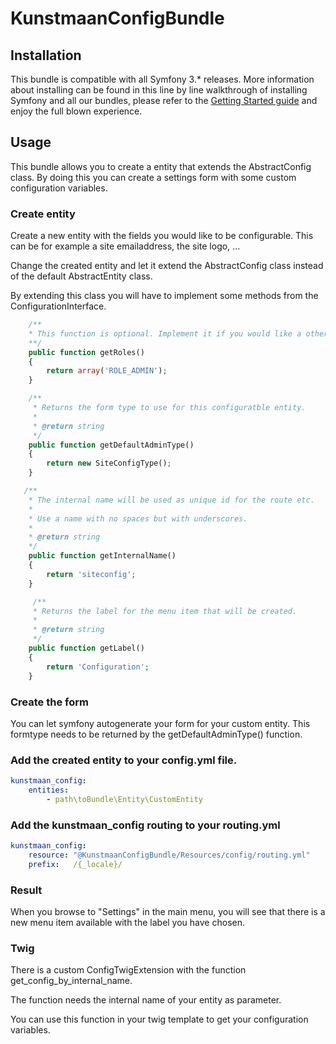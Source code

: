 #  KunstmaanConfigBundle

## Installation

This bundle is compatible with all Symfony 3.* releases. More information about installing can be found in this line by line walkthrough of installing Symfony and all our bundles, please refer to the [Getting Started guide](https://kunstmaanbundlescms.readthedocs.io/en/stable/installation/) and enjoy the full blown experience.

## Usage

This bundle allows you to create a entity that extends the AbstractConfig class.
By doing this you can create a settings form with some custom configuration variables.

### Create entity

Create a new entity with the fields you would like to be configurable.
This can be for example a site emailaddress, the site logo, ...

Change the created entity and let it extend the AbstractConfig class instead of the default AbstractEntity class.

By extending this class you will have to implement some methods from the ConfigurationInterface.


```PHP
    /**
    * This function is optional. Implement it if you would like a other ROLE to access the configuration section.
    **/
    public function getRoles()
    {
        return array('ROLE_ADMIN');
    }

    /**
     * Returns the form type to use for this configuratble entity.
     *
     * @return string
     */
    public function getDefaultAdminType()
    {
        return new SiteConfigType();
    }

   /**
    * The internal name will be used as unique id for the route etc.
    *
    * Use a name with no spaces but with underscores.
    *
    * @return string
    */
    public function getInternalName()
    {
        return 'siteconfig';
    }

     /**
     * Returns the label for the menu item that will be created.
     *
     * @return string
     */
    public function getLabel()
    {
        return 'Configuration';
    }
```

### Create the form

You can let symfony autogenerate your form for your custom entity. This formtype needs to be returned by the getDefaultAdminType() function.

### Add the created entity to your config.yml file.

```YAML
kunstmaan_config:
    entities:
        - path\toBundle\Entity\CustomEntity
```

### Add the kunstmaan_config routing to your routing.yml

```YAML
kunstmaan_config:
    resource: "@KunstmaanConfigBundle/Resources/config/routing.yml"
    prefix:   /{_locale}/
```
    
### Result

When you browse to "Settings" in the main menu, you will see that there is a new menu item available with the label you have chosen.

### Twig

There is a custom ConfigTwigExtension with the function get_config_by_internal_name.

The function needs the internal name of your entity as parameter.

You can use this function in your twig template to get your configuration variables.
